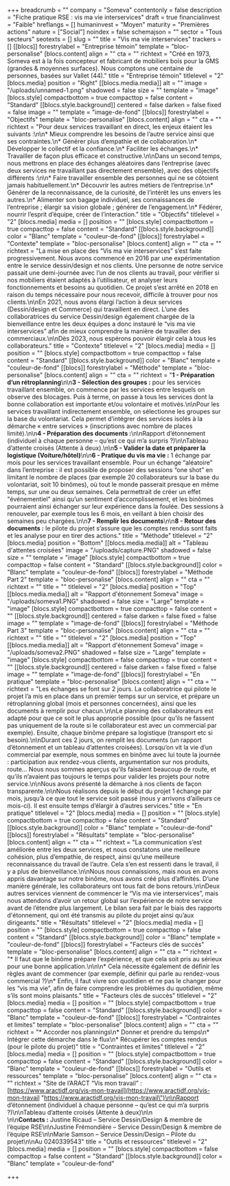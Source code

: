 +++
breadcrumb = ""
company = "Someva"
contentonly = false
description = "Fiche pratique RSE : vis ma vie interservices"
draft = true
financialinvest = "Faible"
hreflangs = []
humaninvest = "Moyen"
maturity = "Premières actions"
nature = ["Social"]
noindex = false
schemajson = ""
sector = "Tous secteurs"
seotexts = []
slug = ""
title = "Vis ma vie interservices"
trackers = []
[[blocs]]
forestrylabel = "Entreprise témoin"
template = "bloc-personalise"
[blocs.content]
align = ""
cta = ""
richtext = "Créé en 1973, Someva est à la fois concepteur et fabricant de mobiliers bois pour la GMS (grandes & moyennes surfaces). Nous comptons une centaine de personnes, basées sur Vallet (44)."
title = "Entreprise témoin"
titlelevel = "2"
[blocs.media]
position = "Right"
[[blocs.media.media]]
alt = ""
image = "/uploads/unnamed-1.png"
shadowed = false
size = ""
template = "image"
[blocs.style]
compactbottom = true
compacttop = false
content = "Standard"
[[blocs.style.background]]
centered = false
darken = false
fixed = false
image = ""
template = "image-de-fond"
[[blocs]]
forestrylabel = "Objectifs"
template = "bloc-personalise"
[blocs.content]
align = ""
cta = ""
richtext = "Pour deux services travaillant en direct, les enjeux étaient les suivants :\n\n* Mieux comprendre les besoins de l’autre service ainsi que ses contraintes.\n* Générer plus d’empathie et de collaboration.\n* Développer le collectif et la confiance.\n* Faciliter les échanges.\n* Travailler de façon plus efficace et constructive.\n\nDans un second temps, nous mettrons en place des échanges aléatoires dans l’entreprise (avec deux services ne travaillant pas directement ensemble), avec des objectifs différents :\n\n* Faire travailler ensemble des personnes qui ne se côtoient jamais habituellement.\n* Découvrir les autres métiers de l’entreprise.\n* Générer de la reconnaissance, de la curiosité, de l’intérêt les uns envers les autres.\n* Alimenter son bagage individuel, ses connaissances de l’entreprise ; élargir sa vision globale ; générer de l’engagement.\n* Fédérer, nourrir l’esprit d’équipe, créer de l’interaction."
title = "Objectifs"
titlelevel = "2"
[blocs.media]
media = []
position = ""
[blocs.style]
compactbottom = true
compacttop = false
content = "Standard"
[[blocs.style.background]]
color = "Blanc"
template = "couleur-de-fond"
[[blocs]]
forestrylabel = "Contexte"
template = "bloc-personalise"
[blocs.content]
align = ""
cta = ""
richtext = "La mise en place des “Vis ma vie interservices” s’est faite progressivement. Nous avons commencé en 2016 par une expérimentation entre le service dessin/design et nos clients. Une personne de notre service passait une demi-journée avec l’un de nos clients au travail, pour vérifier si nos mobiliers étaient adaptés à l’utilisateur, et analyser leurs fonctionnements et besoins au quotidien. Ce projet s’est arrêté en 2018 en raison du temps nécessaire pour nous recevoir, difficile à trouver pour nos clients.\n\nEn 2021, nous avons élargi l’action à deux services (Dessin/design et Commerce) qui travaillent en direct. L’une des collaboratrices du service Dessin/design également chargée de la bienveillance entre les deux équipes a donc instauré le “vis ma vie interservices” afin de mieux comprendre la manière de travailler des commerciaux.\n\nDès 2023, nous espérons pouvoir élargir cela à tous les collaborateurs."
title = "Contexte"
titlelevel = "2"
[blocs.media]
media = []
position = ""
[blocs.style]
compactbottom = true
compacttop = false
content = "Standard"
[[blocs.style.background]]
color = "Blanc"
template = "couleur-de-fond"
[[blocs]]
forestrylabel = "Méthode"
template = "bloc-personalise"
[blocs.content]
align = ""
cta = ""
richtext = "**1 - Préparation d’un rétroplanning**\n\n**3 - Sélection des groupes :** pour les services travaillant ensemble, on commence par les services entre lesquels on observe des blocages. Puis à terme, on passe à tous les services dont la bonne collaboration est importante et/ou volontaire et motivés.\n\nPour les services travaillant indirectement ensemble, on sélectionne les groupes sur la base du volontariat. Cela permet d’intégrer des services isolés à la démarche « entre services » (inscriptions avec nombre de places limité).\n\n**4 - Préparation des documents :**\n\nRapport d’étonnement (individuel à chaque personne – qu’est ce qui m’a surpris ?)\n\nTableau d’attente croisés (Attente à deux).\n\n**5 - Valider la date et préparer la logistique (Voiture/hôtel)**\n\n**6 - Pratique du vis ma vie :** 1 échange par mois pour les services travaillant ensemble. Pour un échange “aléatoire” dans l’entreprise : il est possible de proposer des sessions “one shot” en limitant le nombre de places (par exemple 20 collaborateurs sur la base du volontariat, soit 10 binômes), où tout le monde passerait presque en même temps, sur une ou deux semaines. Cela permettrait de créer un effet \"événementiel\" ainsi qu’un sentiment d’accomplissement, et les binômes pourraient ainsi échanger sur leur expérience dans la foulée. Des sessions à renouveler, par exemple tous les 6 mois, en veillant à bien choisir des semaines peu chargées.\n\n**7 - Remplir les documents**\n\n**8 - Retour des documents :** le pilote du projet s’assure que les comptes rendus sont faits et les analyse pour en tirer des actions."
title = "Méthode"
titlelevel = "2"
[blocs.media]
position = "Bottom"
[[blocs.media.media]]
alt = "Tableau d'attentes croisées"
image = "/uploads/capture.PNG"
shadowed = false
size = ""
template = "image"
[blocs.style]
compactbottom = true
compacttop = false
content = "Standard"
[[blocs.style.background]]
color = "Blanc"
template = "couleur-de-fond"
[[blocs]]
forestrylabel = "Méthode Part 2"
template = "bloc-personalise"
[blocs.content]
align = ""
cta = ""
richtext = ""
title = ""
titlelevel = "2"
[blocs.media]
position = "Top"
[[blocs.media.media]]
alt = "Rapport d'étonnement Someva"
image = "/uploads/someva1.PNG"
shadowed = false
size = "Large"
template = "image"
[blocs.style]
compactbottom = true
compacttop = false
content = ""
[[blocs.style.background]]
centered = false
darken = false
fixed = false
image = ""
template = "image-de-fond"
[[blocs]]
forestrylabel = "Méthode Part 3"
template = "bloc-personalise"
[blocs.content]
align = ""
cta = ""
richtext = ""
title = ""
titlelevel = "2"
[blocs.media]
position = "Top"
[[blocs.media.media]]
alt = "Rapport d'étonnement Someva"
image = "/uploads/someva2.PNG"
shadowed = false
size = "Large"
template = "image"
[blocs.style]
compactbottom = false
compacttop = true
content = ""
[[blocs.style.background]]
centered = false
darken = false
fixed = false
image = ""
template = "image-de-fond"
[[blocs]]
forestrylabel = "En pratique"
template = "bloc-personalise"
[blocs.content]
align = ""
cta = ""
richtext = "Les échanges se font sur 2 jours. La collaboratrice qui pilote le projet l’a mis en place dans un premier temps sur un service, et prépare un rétroplanning global (mois et personnes concernées), ainsi que les documents à remplir pour chacun.\n\nLe planning des collaborateurs est adapté pour que ce soit le plus approprié possible (pour qu’ils ne fassent pas uniquement de la route si le collaborateur est avec un commercial par exemple). Ensuite, chaque binôme prépare sa logistique (transport etc si besoin).\n\nDurant ces 2 jours, on remplit les documents (un rapport d’étonnement et un tableau d’attentes croisées). Lorsqu’on vit la vie d’un commercial par exemple, nous sommes en binôme avec lui toute la journée : participation aux rendez-vous clients, argumentation sur nos produits, route… Nous nous sommes aperçus qu’ils faisaient beaucoup de route, et qu’ils n’avaient pas toujours le temps pour valider les projets pour notre service.\n\nNous avons présenté la démarche à nos clients de façon transparente.\n\nNous réalisons depuis le début du projet 1 échange par mois, jusqu’à ce que tout le service soit passé (nous y arrivons d’ailleurs ce mois-ci). Il est ensuite temps d’élargir à d’autres services."
title = "En pratique"
titlelevel = "2"
[blocs.media]
media = []
position = ""
[blocs.style]
compactbottom = true
compacttop = false
content = "Standard"
[[blocs.style.background]]
color = "Blanc"
template = "couleur-de-fond"
[[blocs]]
forestrylabel = "Résultats"
template = "bloc-personalise"
[blocs.content]
align = ""
cta = ""
richtext = "La communication s’est améliorée entre les deux services, et nous constatons une meilleure cohésion, plus d’empathie, de respect, ainsi qu’une meilleure reconnaissance du travail de l’autre. Cela s’en est ressenti dans le travail, il y a plus de bienveillance.\n\nNous nous connaissions, mais nous en avons appris davantage sur notre binôme, nous avons créé plus d’affinités. D’une manière générale, les collaborateurs ont tous fait de bons retours.\n\nDeux autres services viennent de commencer le “Vis ma vie interservices”, mais nous attendons d’avoir un retour global sur l’expérience de notre service avant de l’étendre plus largement. Le bilan sera fait par le biais des rapports d'étonnement, qui ont été transmis au pilote du projet ainsi qu’aux dirigeants."
title = "Résultats"
titlelevel = "2"
[blocs.media]
media = []
position = ""
[blocs.style]
compactbottom = true
compacttop = false
content = "Standard"
[[blocs.style.background]]
color = "Blanc"
template = "couleur-de-fond"
[[blocs]]
forestrylabel = "Facteurs clés de succès"
template = "bloc-personalise"
[blocs.content]
align = ""
cta = ""
richtext = "* Il faut que le binôme prépare l’expérience, et que cela soit pris au sérieux pour une bonne application.\n\n\n* Cela nécessite également de définir les règles avant de commencer (par exemple, définir qui parle au rendez-vous commercial ?)\n* Enfin, il faut vivre son quotidien et ne pas le changer pour les “vis ma vie”, afin de faire comprendre les problèmes du quotidien, même s’ils sont moins plaisants."
title = "Facteurs clés de succès"
titlelevel = "2"
[blocs.media]
media = []
position = ""
[blocs.style]
compactbottom = true
compacttop = false
content = "Standard"
[[blocs.style.background]]
color = "Blanc"
template = "couleur-de-fond"
[[blocs]]
forestrylabel = "Contraintes et limites"
template = "bloc-personalise"
[blocs.content]
align = ""
cta = ""
richtext = "* Accorder nos plannings\n* Donner et prendre du temps\n* Intégrer cette démarche dans le flux\n* Récupérer les comptes rendus (pour le pilote du projet)"
title = "Contraintes et limites"
titlelevel = "2"
[blocs.media]
media = []
position = ""
[blocs.style]
compactbottom = true
compacttop = false
content = "Standard"
[[blocs.style.background]]
color = "Blanc"
template = "couleur-de-fond"
[[blocs]]
forestrylabel = "Outils et ressources"
template = "bloc-personalise"
[blocs.content]
align = ""
cta = ""
richtext = "Site de l’ARACT “Vis mon travail” : [https://www.aractidf.org/vis-mon-travail](https://www.aractidf.org/vis-mon-travail \"https://www.aractidf.org/vis-mon-travail\")\n\nRapport d’étonnement (individuel à chaque personne – qu’est ce qui m’a surpris ?)\n\nTableau d’attente croisés (Attente à deux)\n\n<br>\n\n**Contacts :** Justine Ricaud – Service Dessin/Design & membre de l’équipe RSE\n\nJustine Frémondière – Service Dessin/Design & membre de l’équipe RSE\n\nMarie Samson – Service Dessin/Design – Pilote du projet\n\nAu 0240339543"
title = "Outils et ressources"
titlelevel = "2"
[blocs.media]
media = []
position = ""
[blocs.style]
compactbottom = false
compacttop = false
content = "Standard"
[[blocs.style.background]]
color = "Blanc"
template = "couleur-de-fond"

+++
